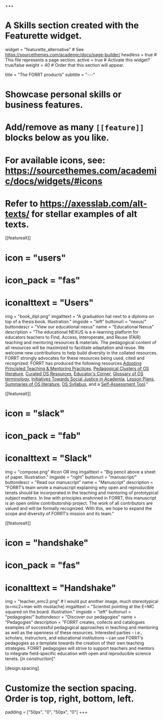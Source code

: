 +++
# A Skills section created with the Featurette widget.
widget = "featurette_alternative"  # See https://sourcethemes.com/academic/docs/page-builder/
headless = true  # This file represents a page section.
active = true  # Activate this widget? true/false
weight = 40  # Order that this section will appear.

title = "The FORRT products"
subtitle = "---"

# Showcase personal skills or business features.
# 

# Add/remove as many `[[feature]]` blocks below as you like.
# 
# For available icons, see: https://sourcethemes.com/academic/docs/widgets/#icons
# Refer to https://axesslab.com/alt-texts/ for stellar examples of alt texts.

[[featurealt]]
  # icon = "users"
  # icon_pack = "fas"
  # iconalttext = "Users"
  img = "book_dipl.png"
  imgalttext = "A graduation hat next to a diploma on top of a thesis book. Illustration." 
  imgside = "left"
  buttonurl = "nexus/"
  buttondescr = "View our educational nexus"
  name = "Educational Nexus"
  description = "The educational NEXUS is a e-learning platform for educators teachers to Find, Access, Interoperate, and Reuse (FAIR) teaching and mentoring resources & materials. The pedagogical content of all resources will be maximized to facilitate adaptation and reuse. We welcome new contributions to help build diversity in the collated resources. FORRT strongly advocates for these resources being used, cited and recognized. FORRT has produced the following resources [Adopting Principled Teaching & Mentoring Practices](/forrt/adopting), [Pedagogical Clusters of OS literature](/clusters), [Curated OS Resources](/resources), [Educator's Corner](/educators-corner), [Glossary of OS terminology](/glossary), [Initiatives Towards Social Justice in Academia](/dei), [Lesson Plans](/lesson-plans), [Summaries of OS literature](/summaries), [OS Syllabus](https://forrt.org/clusters/#Syllabus), and a [Self-Assessment Tool](/self-assessment)."  
  
  
  [[featurealt]]
  # icon = "slack"
  # icon_pack = "fab"
  # iconalttext = "Slack"
  img = "compose.png" #icon OR img
  imgalttext = "Big pencil above a sheet of paper. Illustration." 
  imgside = "right"
  buttonurl = "manuscript/"
  buttondescr = "Read our manuscript"
  name = "Manuscript"
  description = "FORRT’s team wrote a manuscript explaining why open and reproducible tenets should be incorporated in the teaching and mentoring of prototypical subject matters.  In line with principles enshrined in FORRT, this manuscript is an open online contributorship project. The work of all contributors are valued and will be formally recognized. With this, we hope to expand the scope and diversity of FORRT’s mission and its team."
  

[[featurealt]]
  # icon = "handshake"
  # icon_pack = "fas"
  # iconalttext = "Handshake"
  img = "teacher_emc2.png" # I would put another image, much stereotypical (e=mc2+man with mustache)
  imgalttext = "Scientist pointing at the E=MC squared on the board. Illustration." 
  imgside = "left"
  buttonurl = "pedagogies/"
  buttondescr = "Discover our pedagogies"
  name = "Pedagogies"
  description = "FORRT creates, collects and catalogues examples of successful pedagogical approaches in teaching and mentoring as well as the openness of these resources. Interested parties – i.e., scholars, instructors, and educational institutions – can use FORRT’s pedagogies as a template towards the creation of their own teaching strategies. FORRT pedagogies will strive to support teachers and mentors to integrate field-specific education with open and reproducible science tenets. [*in construction*]"
  
[design.spacing]
  # Customize the section spacing. Order is top, right, bottom, left.
  padding = ["50px", "0", "50px", "0"]
+++